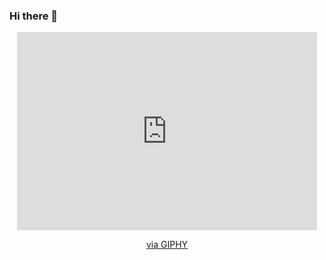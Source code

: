 ### Hi there 👋
<div align="center">
    <p>
        <iframe src="https://giphy.com/embed/Rkis28kMJd1aE" width="480" height="317" frameBorder="0" class="giphy-embed" allowFullScreen></iframe>
<p><a href="https://giphy.com/gifs/angry-broken-computers-Rkis28kMJd1aE">via GIPHY</a></p>
    </p>
</div>

<!--
**pastorZakaia/pastorZakaia** is a ✨ _special_ ✨ repository because its `README.md` (this file) appears on your GitHub profile.
![ An astronaut losing it at the computer as it refuses to work ] <iframe src="https://giphy.com/embed/Rkis28kMJd1aE" width="480" height="317" frameBorder="0" class="giphy-embed" allowFullScreen></iframe>
<p><a href="https://giphy.com/gifs/angry-broken-computers-Rkis28kMJd1aE">via GIPHY</a></p>
Here are some ideas to get you started:

- 🔭 I’m currently working on ...
- 🌱 I’m currently learning ...
- 👯 I’m looking to collaborate on ...
- 🤔 I’m looking for help with ...
- 💬 Ask me about ...
- 📫 How to reach me: ...
- 😄 Pronouns: They/Them...
- ⚡ Fun fact: ...
-->
